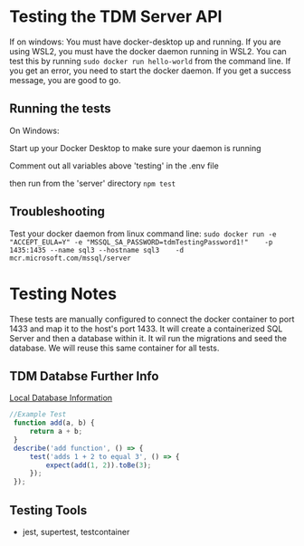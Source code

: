 # Testing the TDM Server API
If on windows: 
You must have docker-desktop up and running.  If you are using WSL2, you must have the docker daemon running in WSL2.  You can test this by running `sudo docker run hello-world` from the command line.  If you get an error, you need to start the docker daemon.  If you get a success message, you are good to go.

## Running the tests
On Windows:

Start up your Docker Desktop to make sure your daemon is running

Comment out all variables above 'testing' in the .env file

then run from the 'server' directory `npm test`  

## Troubleshooting

Test your docker daemon from linux command line:
`sudo docker run -e "ACCEPT_EULA=Y" -e "MSSQL_SA_PASSWORD=tdmTestingPassword1!"    -p 1435:1435 --name sql3 --hostname sql3    -d    mcr.microsoft.com/mssql/server`

# Testing Notes
These tests are manually configured to connect the docker container to port 1433 and map it to the host's port 1433.
It will create a containerized SQL Server and then a database within it. It wil run the migrations and seed the database. We will reuse this same container for all tests.


## TDM Databse Further Info
[Local Database Information](https://github.com/hackforla/tdm-calculator/wiki/Local-Database)

```javascript
//Example Test
 function add(a, b) {
     return a + b;
 }
 describe('add function', () => {
     test('adds 1 + 2 to equal 3', () => {
         expect(add(1, 2)).toBe(3);
     });
 });
```
## Testing Tools
- jest, supertest, testcontainer